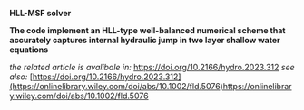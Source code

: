**HLL-MSF solver**


**The code implement an HLL-type well-balanced numerical scheme that accurately captures internal hydraulic jump in two layer shallow water equations**

*the related article is avalibale in:* https://doi.org/10.2166/hydro.2023.312
*see also:* [https://doi.org/10.2166/hydro.2023.312](https://onlinelibrary.wiley.com/doi/abs/10.1002/fld.5076)https://onlinelibrary.wiley.com/doi/abs/10.1002/fld.5076

